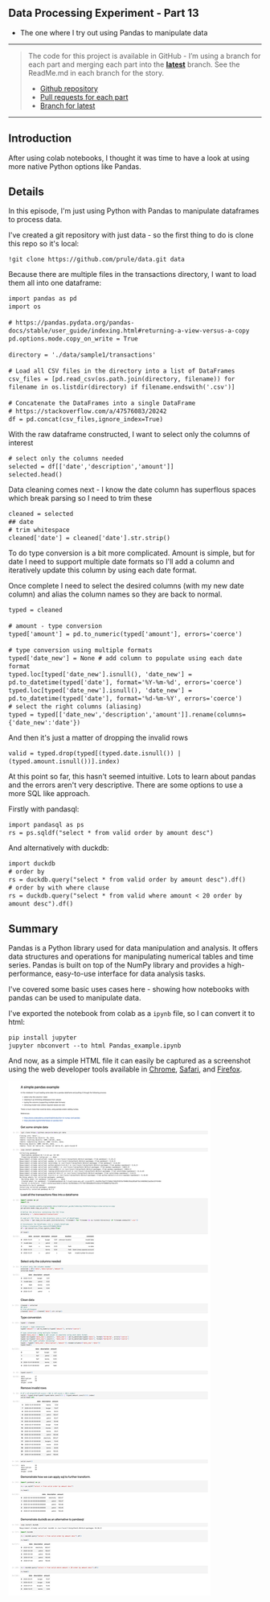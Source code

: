 Data Processing Experiment - Part 13
---
- The one where I try out using Pandas to manipulate data

---

> The code for this project is available in GitHub - I’m using a branch for each part and merging each part into the **[latest](https://github.com/prule/data-processing-experiment/tree/latest)** branch. See the ReadMe.md in each branch for the story.
>
> - [Github repository](https://github.com/prule/data-processing-experiment/)
> - [Pull requests for each part](https://github.com/prule/data-processing-experiment/pulls?q=is%3Apr+is%3Aclosed)
> - [Branch for latest](https://github.com/prule/data-processing-experiment/tree/latest)

---

## Introduction

After using colab notebooks, I thought it was time to have a look at using more native Python options like Pandas.

## Details

In this episode, I'm just using Python with Pandas to manipulate dataframes to process data.

I've created a git repository with just data - so the first thing to do is clone this repo so it's local:
```
!git clone https://github.com/prule/data.git data
```

Because there are multiple files in the transactions directory, I want to load them all into one dataframe:
```
import pandas as pd
import os

# https://pandas.pydata.org/pandas-docs/stable/user_guide/indexing.html#returning-a-view-versus-a-copy
pd.options.mode.copy_on_write = True

directory = './data/sample1/transactions'

# Load all CSV files in the directory into a list of DataFrames
csv_files = [pd.read_csv(os.path.join(directory, filename)) for filename in os.listdir(directory) if filename.endswith('.csv')]

# Concatenate the DataFrames into a single DataFrame
# https://stackoverflow.com/a/47576083/20242
df = pd.concat(csv_files,ignore_index=True)
```

With the raw dataframe constructed, I want to select only the columns of interest
```
# select only the columns needed
selected = df[['date','description','amount']]
selected.head()
```

Data cleaning comes next - I know the date column has superflous spaces which break parsing so I need to trim these
```
cleaned = selected
## date
# trim whitespace
cleaned['date'] = cleaned['date'].str.strip()
```

To do type conversion is a bit more complicated. Amount is simple, but for date I need to support multiple date formats so I'll add a column and iteratively
update this column by using each date format.

Once complete I need to select the desired columns (with my new date column) and alias the column names so they are back to normal.
```
typed = cleaned

# amount - type conversion
typed['amount'] = pd.to_numeric(typed['amount'], errors='coerce')

# type conversion using multiple formats
typed['date_new'] = None # add column to populate using each date format
typed.loc[typed['date_new'].isnull(), 'date_new'] = pd.to_datetime(typed['date'], format='%Y-%m-%d', errors='coerce')
typed.loc[typed['date_new'].isnull(), 'date_new'] = pd.to_datetime(typed['date'], format='%d-%m-%Y', errors='coerce')
# select the right columns (aliasing)
typed = typed[['date_new','description','amount']].rename(columns={'date_new':'date'})
```

And then it's just a matter of dropping the invalid rows

```
valid = typed.drop(typed[(typed.date.isnull()) | (typed.amount.isnull())].index)
```

At this point so far, this hasn't seemed intuitive. Lots to learn about pandas and the errors aren't very descriptive.
There are some options to use a more SQL like approach.

Firstly with pandasql:
```
import pandasql as ps
rs = ps.sqldf("select * from valid order by amount desc")
```

And alternatively with duckdb:
```
import duckdb
# order by
rs = duckdb.query("select * from valid order by amount desc").df()
# order by with where clause
rs = duckdb.query("select * from valid where amount < 20 order by amount desc").df()
```

## Summary

Pandas is a Python library used for data manipulation and analysis. It offers data structures and operations for manipulating numerical tables and time series. Pandas is built on top of the NumPy library and provides a high-performance, easy-to-use interface for data analysis tasks.

I've covered some basic uses cases here - showing how notebooks with pandas can be used to manipulate data.

I've exported the notebook from colab as a `ipynb` file, so I can convert it to html:

```commandline
pip install jupyter 
jupyter nbconvert --to html Pandas_example.ipynb
```

And now, as a simple HTML file it can easily be captured as a screenshot using the web developer tools available in [Chrome](https://www.tomsguide.com/how-to/how-to-screenshot-a-full-page-in-chrome), [Safari](https://eshop.macsales.com/blog/76508-take-a-screenshot-of-an-entire-webpage/), and [Firefox](https://support.mozilla.org/en-US/kb/take-screenshots-firefox).

![Full screenshot](notebooks/colab-pandas/Pandas_example.png)